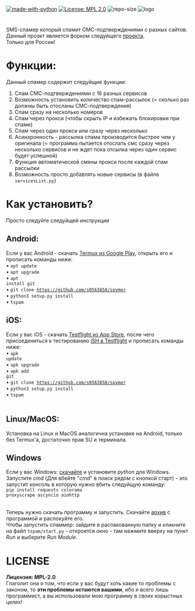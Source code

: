[![made-with-python](https://img.shields.io/badge/Made%20with-Python-1f425f.svg)](https://www.python.org/) [![License: MPL 2.0](https://img.shields.io/badge/License-MPL%202.0-brightgreen.svg)](https://opensource.org/licenses/MPL-2.0) ![repo-size](https://img.shields.io/github/repo-size/s0563858/spymer)
![logo](https://raw.githubusercontent.com/s0563858/spymer/master/logo.jpg)
#
SMS-спамер который спамит СМС-подтверждениями с разных сайтов.<br>
Данный проэкт является форком следуйщего <a href="https://github.com/FSystem88/spymer">проекта</a>.<br>
Только для России!<br>

# Функции:
Данный спамер содержит следуйщие функции:
1. Спам СМС-подтверждениями с 16 разных сервисов
2. Возможность установить количество спам-рассылок (= сколько раз должны быть отосланы СМС-подтверждения)
3. Спам сразу на несколько номеров
4. Спам через прокси (чтобы скрыть IP и избежать блокировки при спаме)
5. Спам через один прокси или сразу через несколько
6. Асинхронность - рассылка спама производится быстрее чем у оригинала (= программа пытается отослать смс сразу через несколько сервисов и не ждет пока отсылка через один сервис будет успешной)
7. Функция автоматической смены прокси после каждой спам рассылки
8. Возможность просто добавлять новые сервисы (в файле <code>servicesList.py</code>)

# Как установить?
Просто следуйте следуйщей инструкции<br>
## Android:
Если у вас Android - скачать <a href="https://play.google.com/store/apps/details?id=com.termux&hl=ru">Termux из Google Play</a>, открыть его и прописать команды ниже:<br>
    • <code>apt update</code><br>
    • <code>apt upgrade</code><br>
    • <code>apt install git</code><br>
    • <code>git clone https://github.com/s0563858/spymer</code><br>
    • <code>python3 setup.py install</code><br>
    • <code>tspam</code><br>

## iOS:
Если у вас iOS - скачать <a href="https://apps.apple.com/ru/app/testflight/id899247664">Testflight из App Store</a>, после чего присоедениться к тестированию <a href="https://testflight.apple.com/join/97i7KM8O">iSH в Testflight</a> и прописать команды ниже:<br>
    • <code>apk update</code><br>
    • <code>apk upgrade</code><br>
    • <code>apk add git</code><br>
    • <code>git clone https://github.com/s0563858/spymer</code><br>
    • <code>python3 setup.py install</code><br>
    • <code>tspam</code><br>
    <br>
## Linux/MacOS:
Установка на Linux и MacOS аналогична установке на Android, только без Termux'a, достаточно прав SU и терминала.<br>

## Windows
Если у вас Windows: <a href="https://www.python.org/downloads/">скачайте</a> и установите *python* для Windows. <br>
Запустите *cmd* (Для вбейте "cmd" в поиск рядом с кнопкой старт) - это запустит консоль в которую нужно вбить следуйщую команду:<br>
<code>pip install requests colorama proxyscrape ascyncio aiohttp</code><br><br>

Теперь нужно скачать программу и запустить. Скачайте <a href="https://github.com/s0563858/spymer/archive/master.zip">архив</a> с программой и распокуйте его.<br>
    Чтобы запустить спаммер: зайдите в распакованную папку и кликните на файл <code>tspam/start.py</code> - откроется окно - там нажмите вверху на пункт *Run* и выберите *Run Module*.<br>






# LICENSE
**Лицензия: MPL-2.0**<br>
Глаголит она о том, что если у вас будут хоть какие то проблемы с законом, то <b>эти проблемы остаются вашими</b>, ибо я всего лишь программист, а вы использовали мою программу в своих корыстных целях!
